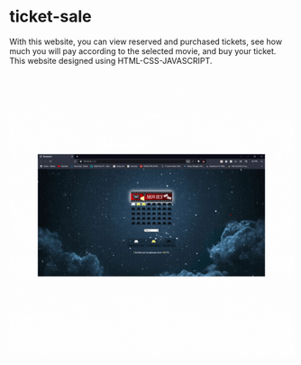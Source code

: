 # ticket-sale
With this website, you can view reserved and purchased tickets, see how much you will pay according to the selected movie, and buy your ticket. This website designed using HTML-CSS-JAVASCRIPT.


<img src="/img/ticket.gif"  />

